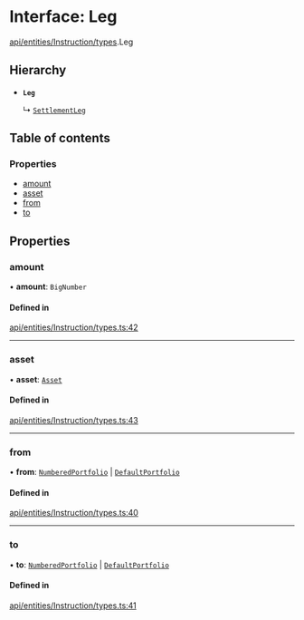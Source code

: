 # Interface: Leg

[api/entities/Instruction/types](../wiki/api.entities.Instruction.types).Leg

## Hierarchy

- **`Leg`**

  ↳ [`SettlementLeg`](../wiki/api.entities.Portfolio.types.SettlementLeg)

## Table of contents

### Properties

- [amount](../wiki/api.entities.Instruction.types.Leg#amount)
- [asset](../wiki/api.entities.Instruction.types.Leg#asset)
- [from](../wiki/api.entities.Instruction.types.Leg#from)
- [to](../wiki/api.entities.Instruction.types.Leg#to)

## Properties

### amount

• **amount**: `BigNumber`

#### Defined in

[api/entities/Instruction/types.ts:42](https://github.com/PolymathNetwork/polymesh-sdk/blob/49113a20/src/api/entities/Instruction/types.ts#L42)

___

### asset

• **asset**: [`Asset`](../wiki/api.entities.Asset.Asset)

#### Defined in

[api/entities/Instruction/types.ts:43](https://github.com/PolymathNetwork/polymesh-sdk/blob/49113a20/src/api/entities/Instruction/types.ts#L43)

___

### from

• **from**: [`NumberedPortfolio`](../wiki/api.entities.NumberedPortfolio.NumberedPortfolio) \| [`DefaultPortfolio`](../wiki/api.entities.DefaultPortfolio.DefaultPortfolio)

#### Defined in

[api/entities/Instruction/types.ts:40](https://github.com/PolymathNetwork/polymesh-sdk/blob/49113a20/src/api/entities/Instruction/types.ts#L40)

___

### to

• **to**: [`NumberedPortfolio`](../wiki/api.entities.NumberedPortfolio.NumberedPortfolio) \| [`DefaultPortfolio`](../wiki/api.entities.DefaultPortfolio.DefaultPortfolio)

#### Defined in

[api/entities/Instruction/types.ts:41](https://github.com/PolymathNetwork/polymesh-sdk/blob/49113a20/src/api/entities/Instruction/types.ts#L41)

